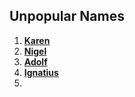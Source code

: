 ## Unpopular Names

1. [**Karen**](./Karen.md)
2. [**Nigel**](./Nigel.md)
3. [**Adolf**](.Adolf.md)
4. [**Ignatius**](./Ignatius.md)
5.
